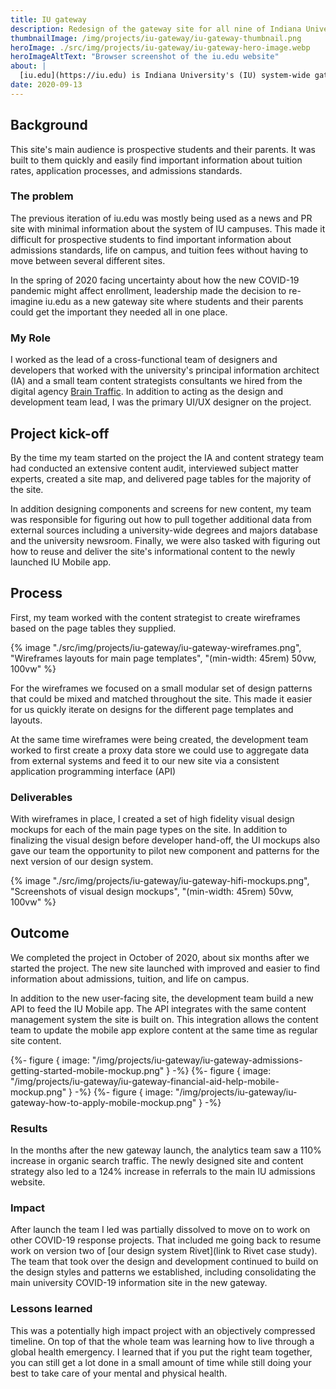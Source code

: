 ```yaml
---
title: IU gateway
description: Redesign of the gateway site for all nine of Indiana University’s campuses
thumbnailImage: /img/projects/iu-gateway/iu-gateway-thumbnail.png
heroImage: ./src/img/projects/iu-gateway/iu-gateway-hero-image.webp
heroImageAltText: "Browser screenshot of the iu.edu website"
about: |
  [iu.edu](https://iu.edu) is Indiana University's (IU) system-wide gateway website where prospective students and their parents can go to find information about any of IU’s nine campuses.
date: 2020-09-13
---
```

## Background
This site's main audience is prospective students and their parents. It was built to them quickly and easily find important information about tuition rates, application processes, and admissions standards.

### The problem

The previous iteration of iu.edu was mostly being used as a news and PR site with minimal information about the system of IU campuses. This made it difficult for prospective students to find important information about admissions standards, life on campus, and tuition fees without having to move between several different sites.

In the spring of 2020 facing uncertainty about how the new COVID-19 pandemic might affect enrollment, leadership made the decision to re-imagine iu.edu as a new gateway site where students and their parents could get the important they needed all in one place.

### My Role

I worked as the lead of a cross-functional team of designers and developers that worked with the university's principal information architect (IA) and a small team content strategists consultants we hired from the digital agency [Brain Traffic](https://www.braintraffic.com/). In addition to acting as the design and development team lead, I was the primary UI/UX designer on the project.

## Project kick-off

By the time my team started on the project the IA and content strategy team had conducted an extensive content audit, interviewed subject matter experts, created a site map, and delivered page tables for the majority of the site.

In addition designing components and screens for new content, my team was responsible for figuring out how to pull together additional data from external sources including a university-wide degrees and majors database and the university newsroom. Finally, we were also tasked with figuring out how to reuse and deliver the site's informational content to the newly launched IU Mobile app.

## Process

First, my team worked with the content strategist to create wireframes based on the page tables they supplied.

<div class="article-layout__hero">
  <div class="container">
    {% image
      "./src/img/projects/iu-gateway/iu-gateway-wireframes.png",
      "Wireframes layouts for main page templates",
      "(min-width: 45rem) 50vw, 100vw"
    %}
  </div>
</div>

For the wireframes we focused on a small modular set of design patterns that could be mixed and matched throughout the site. This made it easier for us quickly iterate on designs for the different page templates and layouts.

At the same time wireframes were being created, the development team worked to first create a proxy data store we could use to aggregate data from external systems and feed it to our new site via a consistent application programming interface (API)

### Deliverables

With wireframes in place, I created a set of high fidelity visual design mockups for each of the main page types on the site. In addition to finalizing the visual design before developer hand-off, the UI mockups also gave our team the opportunity to pilot new component and patterns for the next version of our design system.

<div class="article-layout__hero">
  {% image
    "./src/img/projects/iu-gateway/iu-gateway-hifi-mockups.png",
    "Screenshots of visual design mockups",
    "(min-width: 45rem) 50vw, 100vw"
  %}
</div>

## Outcome

We completed the project in October of 2020, about six months after we started the project. The new site launched with improved and easier to find information about admissions, tuition, and life on campus.

In addition to the new user-facing site, the development team build a new API to feed the IU Mobile app. The API integrates with the same content management system the site is built on. This integration allows the content team to update the mobile app explore content at the same time as regular site content.

<div class="article-layout__hero">
  <div class="feature">
    {%- figure {
      image: "/img/projects/iu-gateway/iu-gateway-admissions-getting-started-mobile-mockup.png"
    } -%}
    {%- figure {
      image: "/img/projects/iu-gateway/iu-gateway-financial-aid-help-mobile-mockup.png"
    } -%}
    {%- figure {
      image: "/img/projects/iu-gateway/iu-gateway-how-to-apply-mobile-mockup.png"
    } -%}
  </div>
</div>

### Results

In the months after the new gateway launch, the analytics team saw a 110% increase in organic search traffic. The newly designed site and content strategy also led to a 124% increase in referrals to the main IU admissions website.

### Impact

After launch the team I led was partially dissolved to move on to work on other COVID-19 response projects. That included me going back to resume work on version two of [our design system Rivet](link to Rivet case study). The team that took over the design and development continued to build on the design styles and patterns we established, including consolidating the main university COVID-19 information site in the new gateway.

### Lessons learned

This was a potentially high impact project with an objectively compressed timeline. On top of that the whole team was learning how to live through a global health emergency. I learned that if you put the right team together, you can still get a lot done in a small amount of time while still doing your best to take care of your mental and physical health.